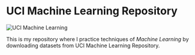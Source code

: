 # UCI Machine Learning Repository

![UCI Machine Learning](https://archive.ics.uci.edu/ml/assets/logo.gif)


This is my repository where I practice techniques of *Machine Learning* by downloading datasets from UCI Machine Learning Repository.
